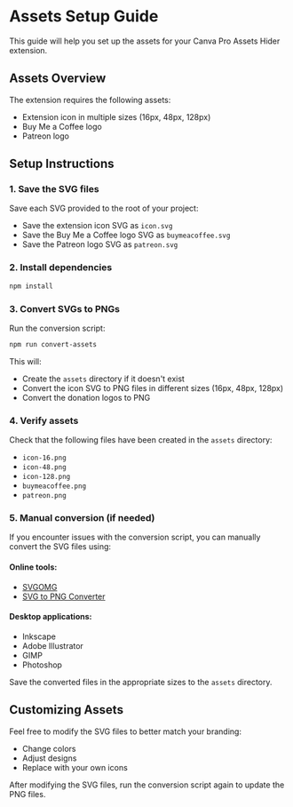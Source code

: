 # Assets Setup Guide

This guide will help you set up the assets for your Canva Pro Assets Hider extension.

## Assets Overview

The extension requires the following assets:
- Extension icon in multiple sizes (16px, 48px, 128px)
- Buy Me a Coffee logo
- Patreon logo

## Setup Instructions

### 1. Save the SVG files

Save each SVG provided to the root of your project:
- Save the extension icon SVG as `icon.svg`
- Save the Buy Me a Coffee logo SVG as `buymeacoffee.svg`
- Save the Patreon logo SVG as `patreon.svg`

### 2. Install dependencies

```bash
npm install
```

### 3. Convert SVGs to PNGs

Run the conversion script:

```bash
npm run convert-assets
```

This will:
- Create the `assets` directory if it doesn't exist
- Convert the icon SVG to PNG files in different sizes (16px, 48px, 128px)
- Convert the donation logos to PNG

### 4. Verify assets

Check that the following files have been created in the `assets` directory:
- `icon-16.png`
- `icon-48.png`
- `icon-128.png`
- `buymeacoffee.png`
- `patreon.png`

### 5. Manual conversion (if needed)

If you encounter issues with the conversion script, you can manually convert the SVG files using:

#### Online tools:
- [SVGOMG](https://jakearchibald.github.io/svgomg/)
- [SVG to PNG Converter](https://svgtopng.com/)

#### Desktop applications:
- Inkscape
- Adobe Illustrator
- GIMP
- Photoshop

Save the converted files in the appropriate sizes to the `assets` directory.

## Customizing Assets

Feel free to modify the SVG files to better match your branding:
- Change colors
- Adjust designs
- Replace with your own icons

After modifying the SVG files, run the conversion script again to update the PNG files.
